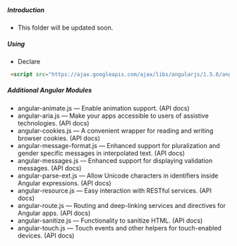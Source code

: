 ##### Introduction
- This folder will be updated soon. 

##### Using

- Declare
```html
 <script src="https://ajax.googleapis.com/ajax/libs/angularjs/1.5.6/angular.min.js"></script>
```

##### Additional Angular Modules 
- angular-animate.js — Enable animation support. (API docs)
- angular-aria.js — Make your apps accessible to users of assistive technologies. (API docs)
- angular-cookies.js — A convenient wrapper for reading and writing browser cookies. (API docs)
- angular-message-format.js — Enhanced support for pluralization and gender specific messages in interpolated text. (API docs)
- angular-messages.js — Enhanced support for displaying validation messages. (API docs)
- angular-parse-ext.js — Allow Unicode characters in identifiers inside Angular expressions. (API docs)
- angular-resource.js — Easy interaction with RESTful services. (API docs)
- angular-route.js — Routing and deep-linking services and directives for Angular apps. (API docs)
- angular-sanitize.js — Functionality to sanitize HTML. (API docs)
- angular-touch.js — Touch events and other helpers for touch-enabled devices. (API docs)
